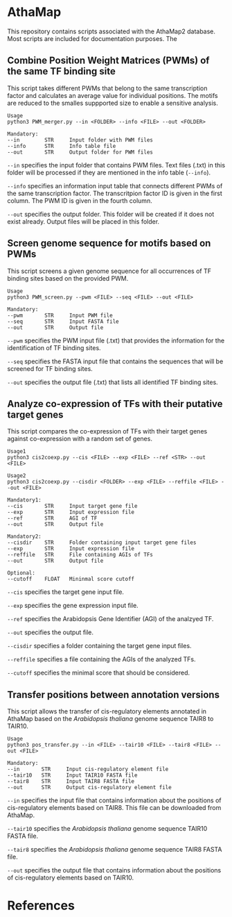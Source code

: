 # AthaMap
This repository contains scripts associated with the AthaMap2 database. Most scripts are included for documentation purposes. The


## Combine Position Weight Matrices (PWMs) of the same TF binding site
This script takes different PWMs that belong to the same transcription factor and calculates an average value for individual positions. The motifs are reduced to the smalles suppported size to enable a sensitive analysis.

```
Usage
python3 PWM_merger.py --in <FOLDER> --info <FILE> --out <FOLDER>

Mandatory:
--in        STR     Input folder with PWM files
--info      STR     Info table file
--out       STR     Output folder for PWM files
```


`--in` specifies the input folder that contains PWM files. Text files (.txt) in this folder will be processed if they are mentioned in the info table (`--info`).

`--info` specifies an information input table that connects different PWMs of the same transcription factor. The transcritpion factor ID is given in the first column. The PWM ID is given in the fourth column.

`--out` specifies the output folder. This folder will be created if it does not exist already. Output files will be placed in this folder.



## Screen genome sequence for motifs based on PWMs
This script screens a given genome sequence for all occurrences of TF binding sites based on the provided PWM.

```
Usage
python3 PWM_screen.py --pwm <FILE> --seq <FILE> --out <FILE>

Mandatory:
--pwm       STR     Input PWM file
--seq       STR     Input FASTA file
--out       STR     Output file
```


`--pwm` specifies the PWM input file (.txt) that provides the information for the identification of TF binding sites.

`--seq` specifies the FASTA input file that contains the sequences that will be screened for TF binding sites.

`--out` specifies the output file (.txt) that lists all identified TF binding sites.





## Analyze co-expression of TFs with their putative target genes
This script compares the co-expression of TFs with their target genes against co-expression with a random set of genes.

```
Usage1
python3 cis2coexp.py --cis <FILE> --exp <FILE> --ref <STR> --out <FILE>

Usage2
python3 cis2coexp.py --cisdir <FOLDER> --exp <FILE> --reffile <FILE> --out <FILE>

Mandatory1:
--cis       STR     Input target gene file
--exp       STR     Input expression file
--ref       STR     AGI of TF
--out       STR     Output file

Mandatory2:
--cisdir    STR     Folder containing input target gene files
--exp       STR     Input expression file
--reffile   STR     File containing AGIs of TFs
--out       STR     Output file

Optional:
--cutoff    FLOAT   Mininmal score cutoff
```


`--cis` specifies the target gene input file.

`--exp` specifies the gene expression input file.

`--ref` specifies the Arabidopsis Gene Identifier (AGI) of the analzyed TF.

`--out` specifies the output file.

`--cisdir` specifies a folder containing the target gene input files.

`--reffile` specifies a file containing the AGIs of the analyzed TFs.

`--cutoff` specifies the minimal score that should be considered.


## Transfer positions between annotation versions
This script allows the transfer of cis-regulatory elements annotated in AthaMap based on the _Arabidopsis thaliana_ genome sequence TAIR8 to TAIR10.

```
Usage
python3 pos_transfer.py --in <FILE> --tair10 <FILE> --tair8 <FILE> --out <FILE>

Mandatory:
--in       STR     Input cis-regulatory element file
--tair10   STR     Input TAIR10 FASTA file
--tair8    STR     Input TAIR8 FASTA file
--out      STR     Output cis-regulatory element file
```


`--in` specifies the input file that contains information about the positions of cis-regulatory elements based on TAIR8. This file can be downloaded from AthaMap.

`--tair10` specifies the _Arabidopsis thaliana_ genome sequence TAIR10 FASTA file.

`--tair8` specifies the _Arabidopsis thaliana_ genome sequence TAIR8 FASTA file.

`--out` specifies the output file that contains information about the positions of cis-regulatory elements based on TAIR10.



# References




